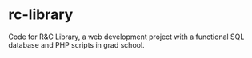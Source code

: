 # rc-library
Code for R&amp;C Library, a web development project with a functional SQL database and PHP scripts in grad school.
